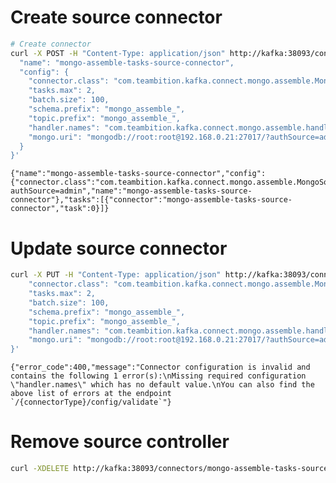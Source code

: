 
# Create source connector


```bash
# Create connector
curl -X POST -H "Content-Type: application/json" http://kafka:38093/connectors -d '{
  "name": "mongo-assemble-tasks-source-connector",
  "config": {
    "connector.class": "com.teambition.kafka.connect.mongo.assemble.MongoSourceConnector",
    "tasks.max": 2,
    "batch.size": 100,
    "schema.prefix": "mongo_assemble_",
    "topic.prefix": "mongo_assemble_",
    "handler.names": "com.teambition.kafka.connect.mongo.assemble.handlers.TaskHandler,com.teambition.kafka.connect.mongo.assemble.handlers.WorkTimeHandler",
    "mongo.uri": "mongodb://root:root@192.168.0.21:27017/?authSource=admin"
  }
}'
```

    {"name":"mongo-assemble-tasks-source-connector","config":{"connector.class":"com.teambition.kafka.connect.mongo.assemble.MongoSourceConnector","tasks.max":"2","batch.size":"100","schema.prefix":"mongo_assemble_","topic.prefix":"mongo_assemble_","handler.names":"com.teambition.kafka.connect.mongo.assemble.handlers.TaskHandler,com.teambition.kafka.connect.mongo.assemble.handlers.WorkTimeHandler","mongo.uri":"mongodb://root:root@192.168.0.21:27017/?authSource=admin","name":"mongo-assemble-tasks-source-connector"},"tasks":[{"connector":"mongo-assemble-tasks-source-connector","task":0}]}

# Update source connector


```bash
curl -X PUT -H "Content-Type: application/json" http://kafka:38093/connectors/mongo-assemble-tasks-source-connector/config -d '{
    "connector.class": "com.teambition.kafka.connect.mongo.assemble.MongoSourceConnector",
    "tasks.max": 2,
    "batch.size": 100,
    "schema.prefix": "mongo_assemble_",
    "topic.prefix": "mongo_assemble_",
    "handler.names": "com.teambition.kafka.connect.mongo.assemble.handlers.TaskHandler,com.teambition.kafka.connect.mongo.assemble.handlers.WorkTimeHandler",
    "mongo.uri": "mongodb://root:root@192.168.0.21:27017/?authSource=admin"
}'
```

    {"error_code":400,"message":"Connector configuration is invalid and contains the following 1 error(s):\nMissing required configuration \"handler.names\" which has no default value.\nYou can also find the above list of errors at the endpoint `/{connectorType}/config/validate`"}

# Remove source controller


```bash
curl -XDELETE http://kafka:38093/connectors/mongo-assemble-tasks-source-connector
```

    
